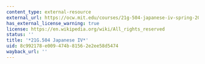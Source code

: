 ```yaml
---
content_type: external-resource
external_url: https://ocw.mit.edu/courses/21g-504-japanese-iv-spring-2020/
has_external_license_warning: true
license: https://en.wikipedia.org/wiki/All_rights_reserved
status: ''
title: '*21G.504 Japanese IV*'
uid: 8c992178-e009-474b-8156-2e2ee58d5474
wayback_url: ''
---
```

